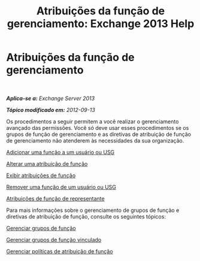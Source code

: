 ﻿---
title: 'Atribuições da função de gerenciamento: Exchange 2013 Help'
TOCTitle: Atribuições da função de gerenciamento
ms:assetid: 1d174faa-cea9-4267-a7b4-462041cf009b
ms:mtpsurl: https://technet.microsoft.com/pt-br/library/Dd638091(v=EXCHG.150)
ms:contentKeyID: 50485138
ms.date: 05/22/2018
mtps_version: v=EXCHG.150
ms.translationtype: MT
---

# Atribuições da função de gerenciamento

 

_**Aplica-se a:** Exchange Server 2013_

_**Tópico modificado em:** 2012-09-13_

Os procedimentos a seguir permitem a você realizar o gerenciamento avançado das permissões. Você só deve usar esses procedimentos se os grupos de função de gerenciamento e as diretivas de atribuição de função de gerenciamento não atenderem às necessidades da sua organização.

[Adicionar uma função a um usuário ou USG](add-a-role-to-a-user-or-usg-exchange-2013-help.md)

[Alterar uma atribuição de função](change-a-role-assignment-exchange-2013-help.md)

[Exibir atribuições de função](view-role-assignments-exchange-2013-help.md)

[Remover uma função de um usuário ou USG](remove-a-role-from-a-user-or-usg-exchange-2013-help.md)

[Atribuições de função de representante](delegate-role-assignments-exchange-2013-help.md)

Para mais informações sobre o gerenciamento de grupos de função e diretivas de atribuição de função, consulte os seguintes tópicos:

[Gerenciar grupos de função](manage-role-groups-exchange-2013-help.md)

[Gerenciar grupos de função vinculado](manage-linked-role-groups-exchange-2013-help.md)

[Gerenciar políticas de atribuição de função](manage-role-assignment-policies-exchange-2013-help.md)

